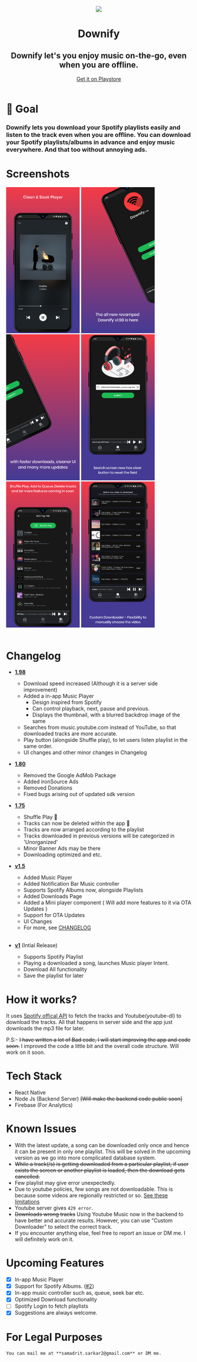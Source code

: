<div align="center">
<img src='src/assets/homeLogo.png' width='100'>
<h1><strong>Downify</strong></h1>
<h2 >
    Downify let's you enjoy music on-the-go, even when you are offline.
    </h2>
</div>

<div align='center' >
<a href="https://play.google.com/store/apps/details?id=com.sam.downify" >
Get it on Playstore
</a>
 </div>
<br>

# 🎯 Goal

<h3>
Downify lets you download your Spotify playlists easily and listen to the track even when you are offline. 
You can download your Spotify playlists/albums in advance and enjoy music everywhere. And that too without annoying ads.
</h3>

# Screenshots

<div>
    <img src="screenshots/1.png" width="200" />
    <img src="screenshots/2.png" width="200" />
    <img src="screenshots/3.png" width="200" />
    <img src="screenshots/4.png" width="200" />
    <img src="screenshots/5.png" width="200" />
    <img src="screenshots/6.png" width="200" />

</div>
<br>

# Changelog

- [**1.98**](https://github.com/samadritsarkar2/spotifyDown/tree/1.985)
  - Download speed increased (Although it is a server side improvement)
  - Added a in-app Music Player
    - Design inspired from Spotify
    - Can control playback, next, pause and previous.
    - Displays the thumbnail, with a blurred backdrop image of the same
  - Searches from music.youtube.com instead of YouTube, so that downloaded tracks are more accurate.
  - Play button (alongside Shuffle play), to let users listen playlist in the same order.
  - UI changes and other minor changes in Changelog

- [**1.80**](https://github.com/samadritsarkar2/spotifyDown/tree/version1.80)

  - Removed the Google AdMob Package
  - Added ironSource Ads
  - Removed Donations
  - Fixed bugs arising out of updated sdk version

- [**1.75**](https://github.com/samadritsarkar2/spotifyDown/tree/version1.75)

  - Shuffle Play 🔀
  - Tracks can now be deleted within the app 🚮
  - Tracks are now arranged according to the playlist
  - Tracks downloaded in previous versions will be categorized in 'Unorganized'
  - Minor Banner Ads may be there
  - Downloading optimized and etc.

- [**v1.5**](https://github.com/samadritsarkar2/spotifyDown/tree/version1.5)
  - Added Music Player
  - Added Notification Bar Music controller
  - Supports Spotify Albums now, alongside Playlists
  - Added Downloads Page
  - Added a Mini player component ( Will add more features to it via OTA Updates )
  - Support for OTA Updates
  - UI Changes
  - For more, see [CHANGELOG](/CHANGELOG.MD)
    <br>
    <br>
- [**v1**](https://github.com/samadritsarkar2/spotifyDown/tree/version1) (Intial Release)
  - Supports Spotify Playlist
  - Playing a downloaded a song, launches Music player Intent.
  - Download All functionality
  - Save the playlist for later

# How it works?

It uses <a href="https://developer.spotify.com/">Spotify offical API</a> to fetch the tracks and Youtube(youtube-dl) to download the tracks. All that happens in server side and the app just downloads the mp3 file for later.

P.S:- ~~I have written a lot of Bad code, I will start improving the app and code soon.~~
I improved the code a little bit and the overall code structure. Will work on it soon.

# Tech Stack

- React Native
- Node Js (Backend Server) ~~[Will make the backend code public soon]~~
- Firebase (For Analytics)

# Known Issues

- With the latest update, a song can be downloaded only once and hence it can be present in only one playlist. This will be solved in the upcoming version as we go into more complicated database system.
- ~~While a track(/s) is getting downloaded from a particular playlist, if user exists the screen or another playlist is loaded, then the download gets cancelled.~~
- Few playlist may give error unexpectedly.
- Due to youtube policies, few songs are not downloadable. This is because some videos are regionally restricted or so. [See these limitations](https://github.com/fent/node-ytdl-core#limitations)
- Youtube server gives `429 error`.
- ~~Downloads wrong tracks~~ Using Youtube Music now in the backend to have better and accurate results. However, you can use "Custom Downloader" to select the correct track.
- If you encounter anything else, feel free to report an issue or DM me. I will definitely work on it.

# Upcoming Features

- [x] In-app Music Player
- [x] Support for Spotify Albums. ([#2](https://github.com/samadritsarkar2/spotifyDown/issues/2))
- [x] In-app music controller such as, queue, seek bar etc.
- [x] Optimized Download functionality
- [ ] Spotify Login to fetch playlists
- [x] Suggestions are always welcome.

# For Legal Purposes

    You can mail me at **samadrit.sarkar2@gmail.com** or DM me.
